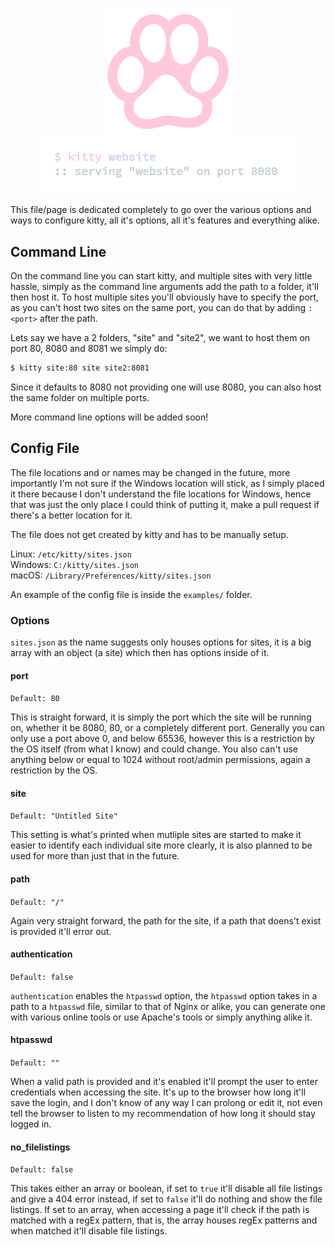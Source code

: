 <p align="center">
    <img width="200px" src="assets/paw.png"><br>
    <img width="400px" src="assets/code.png">
<p>

This file/page is dedicated completely to go over the various options
and ways to configure kitty, all it's options, all it's features and
everything alike.

Command Line
------------

On the command line you can start kitty, and multiple sites with very
little hassle, simply as the command line arguments add the path to a
folder, it'll then host it. To host multiple sites you'll obviously have
to specify the port, as you can't host two sites on the same port, you
can do that by adding `:<port>` after the path.

Lets say we have a 2 folders, "site" and "site2", we want to host them
on port 80, 8080 and 8081 we simply do:

```sh
$ kitty site:80 site site2:8081
```

Since it defaults to 8080 not providing one will use 8080, you can also
host the same folder on multiple ports.

More command line options will be added soon!

Config File
-----------

The file locations and or names may be changed in the future, more
importantly I'm not sure if the Windows location will stick, as I simply
placed it there because I don't understand the file locations for
Windows, hence that was just the only place I could think of putting it,
make a pull request if there's a better location for it.

The file does not get created by kitty and has to be manually setup.

Linux: `/etc/kitty/sites.json` <br>
Windows: `C:/kitty/sites.json` <br>
macOS: `/Library/Preferences/kitty/sites.json`

An example of the config file is inside the `examples/` folder.

### Options

`sites.json` as the name suggests only houses options for sites, it is a
big array with an object (a site) which then has options inside of it.

#### port

`Default: 80`

This is straight forward, it is simply the port which the site will be
running on, whether it be 8080, 80, or a completely different port.
Generally you can only use a port above 0, and below 65536, however this
is a restriction by the OS itself (from what I know) and could change.
You also can't use anything below or equal to 1024 without root/admin
permissions, again a restriction by the OS.

#### site

`Default: "Untitled Site"`

This setting is what's printed when mutliple sites are started to make it
easier to identify each individual site more clearly, it is also planned to be
used for more than just that in the future.

#### path

`Default: "/"`

Again very straight forward, the path for the site, if a path that
doens't exist is provided it'll error out.

#### authentication

`Default: false`

`authentication` enables the `htpasswd` option, the `htpasswd` option
takes in a path to a `htpasswd` file, similar to that of Nginx or alike,
you can generate one with various online tools or use Apache's tools or
simply anything alike it.

#### htpasswd

`Default: ""`

When a valid path is provided and it's enabled it'll prompt the user to
enter credentials when accessing the site. It's up to the browser how
long it'll save the login, and I don't know of any way I can prolong or
edit it, not even tell the browser to listen to my recommendation of how
long it should stay logged in.

#### no_filelistings

`Default: false`

This takes either an array or boolean, if set to `true` it'll disable
all file listings and give a 404 error instead, if set to `false` it'll
do nothing and show the file listings. If set to an array, when
accessing a page it'll check if the path is matched with a regEx
pattern, that is, the array houses regEx patterns and when matched it'll
disable file listings.
